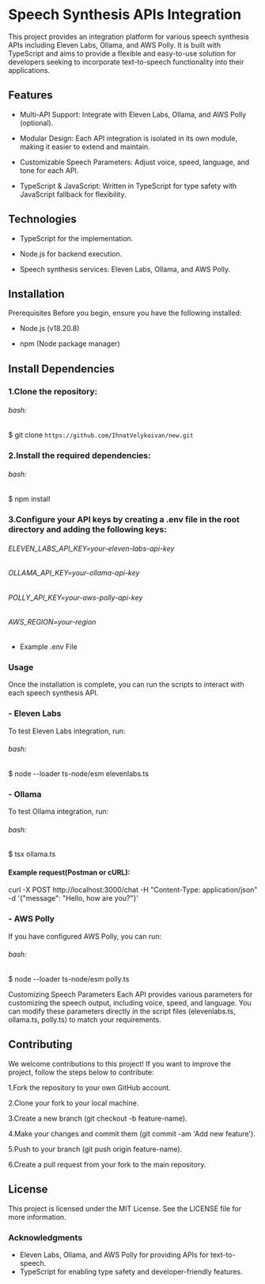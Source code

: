 # Speech Synthesis APIs Integration
This project provides an integration platform for various speech synthesis APIs including Eleven Labs, Ollama, and AWS Polly. It is built with TypeScript and aims to provide a flexible and easy-to-use solution for developers seeking to incorporate text-to-speech functionality into their applications.

## Features

- Multi-API Support: Integrate with Eleven Labs, Ollama, and AWS Polly (optional).

- Modular Design: Each API integration is isolated in its own module, making it easier to extend and maintain.

- Customizable Speech Parameters: Adjust voice, speed, language, and tone for each API.

- TypeScript & JavaScript: Written in TypeScript for type safety with JavaScript fallback for flexibility.

## Technologies
- TypeScript for the implementation.

- Node.js for backend execution.

- Speech synthesis services: Eleven Labs, Ollama, and AWS Polly.

## Installation
Prerequisites
Before you begin, ensure you have the following installed:

- Node.js (v18.20.8)

- npm (Node package manager)

## Install Dependencies

### 1.Clone the repository:

###### bash:
$ git clone `https://github.com/IhnatVelykoivan/new.git`

### 2.Install the required dependencies:

###### bash:
$ npm install

### 3.Configure your API keys by creating a .env file in the root directory and adding the following keys:

###### ELEVEN_LABS_API_KEY=your-eleven-labs-api-key
###### OLLAMA_API_KEY=your-ollama-api-key
###### POLLY_API_KEY=your-aws-polly-api-key
###### AWS_REGION=your-region

- Example .env File

### Usage
Once the installation is complete, you can run the scripts to interact with each speech synthesis API.



### - Eleven Labs

To test Eleven Labs integration, run:

###### bash:
$ node --loader ts-node/esm elevenlabs.ts

### - Ollama

To test Ollama integration, run:

###### bash:
$ tsx ollama.ts

#### Example request(Postman or cURL):
curl -X POST http://localhost:3000/chat -H "Content-Type: application/json" -d '{"message": "Hello, how are you?"}'

### - AWS Polly
If you have configured AWS Polly, you can run:

###### bash:
$ node --loader ts-node/esm polly.ts

Customizing Speech Parameters
Each API provides various parameters for customizing the speech output, including voice, speed, and language. You can modify these parameters directly in the script files (elevenlabs.ts, ollama.ts, polly.ts) to match your requirements.

## Contributing
We welcome contributions to this project! If you want to improve the project, follow the steps below to contribute:

1.Fork the repository to your own GitHub account.

2.Clone your fork to your local machine.

3.Create a new branch (git checkout -b feature-name).

4.Make your changes and commit them (git commit -am 'Add new feature').

5.Push to your branch (git push origin feature-name).

6.Create a pull request from your fork to the main repository.

## License
This project is licensed under the MIT License. See the LICENSE file for more information.

### Acknowledgments

- Eleven Labs, Ollama, and AWS Polly for providing APIs for text-to-speech.
- TypeScript for enabling type safety and developer-friendly features.

